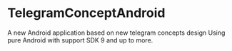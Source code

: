 # TelegramConceptAndroid
A new Android application based on new telegram concepts design Using pure Android with support SDK 9 and up to more.
